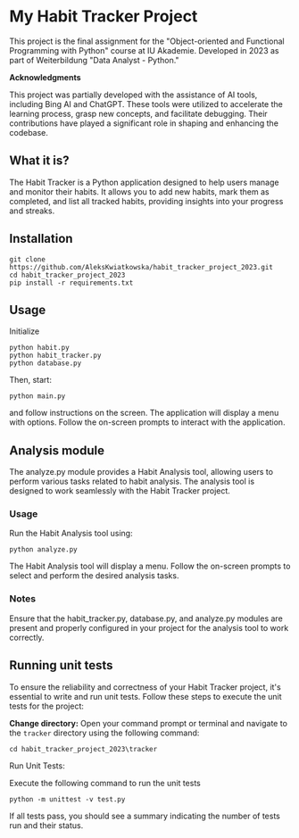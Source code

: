 # My Habit Tracker Project

This project is the final assignment for the "Object-oriented and Functional Programming with Python" course at IU Akademie. Developed in 2023 as part of Weiterbildung "Data Analyst - Python."

**Acknowledgments**

This project was partially developed with the assistance of AI tools, including Bing AI and ChatGPT. These tools were utilized to accelerate the learning process, grasp new concepts, and facilitate debugging. Their contributions have played a significant role in shaping and enhancing the codebase.


## What it is?

The Habit Tracker is a Python application designed to help users manage and monitor their habits. It allows you to add new habits, mark them as completed, and list all tracked habits, providing insights into your progress and streaks.

## Installation

```shell
git clone https://github.com/AleksKwiatkowska/habit_tracker_project_2023.git
cd habit_tracker_project_2023
pip install -r requirements.txt
```

## Usage

Initialize

```shell
python habit.py
python habit_tracker.py
python database.py
```

Then, start:

```shell
python main.py
```

and follow instructions on the screen.
The application will display a menu with options.
Follow the on-screen prompts to interact with the application.

## Analysis module

The analyze.py module provides a Habit Analysis tool, allowing users to perform various tasks related to habit analysis. The analysis tool is designed to work seamlessly with the Habit Tracker project.

### Usage

Run the Habit Analysis tool using:

```shell
python analyze.py
```

The Habit Analysis tool will display a menu. Follow the on-screen prompts to select and perform the desired analysis tasks.

### Notes
Ensure that the habit_tracker.py, database.py, and analyze.py modules are present and properly configured in your project for the analysis tool to work correctly.

## Running unit tests

To ensure the reliability and correctness of your Habit Tracker project, it's essential to write and run unit tests. Follow these steps to execute the unit tests for the project:

**Change directory:**
Open your command prompt or terminal and navigate to the `tracker` directory using the following command:
```shell
cd habit_tracker_project_2023\tracker
```

Run Unit Tests:

Execute the following command to run the unit tests
```shell
python -m unittest -v test.py
```
If all tests pass, you should see a summary indicating the number of tests run and their status.


